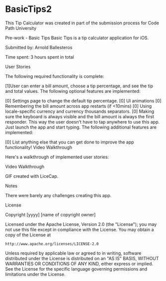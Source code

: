 # BasicTips2

This Tip Calculator was created in part of the submission process for Code Path University

Pre-work - Basic Tips
Basic Tips is a tip calculator application for iOS.

Submitted by: Arnold Ballesteros

Time spent: 3 hours spent in total

User Stories

The following required functionality is complete:

[1]User can enter a bill amount, choose a tip percentage, and see the tip and total values.
The following optional features are implemented:

[0] Settings page to change the default tip percentage.
[0] UI animations
[0] Remembering the bill amount across app restarts (if <10mins)
[0] Using locale-specific currency and currency thousands separators.
[0] Making sure the keyboard is always visible and the bill amount is always the first responder. This way the user doesn't have to tap anywhere to use this app. Just launch the app and start typing.
The following additional features are implemented:

[0] List anything else that you can get done to improve the app functionality!
Video Walkthrough

Here's a walkthrough of implemented user stories:

Video Walkthrough

GIF created with LiceCap.

Notes

There were barely any challenges creating this app.

License

Copyright [yyyy] [name of copyright owner]

Licensed under the Apache License, Version 2.0 (the "License");
you may not use this file except in compliance with the License.
You may obtain a copy of the License at

    http://www.apache.org/licenses/LICENSE-2.0

Unless required by applicable law or agreed to in writing, software
distributed under the License is distributed on an "AS IS" BASIS,
WITHOUT WARRANTIES OR CONDITIONS OF ANY KIND, either express or implied.
See the License for the specific language governing permissions and
limitations under the License.
